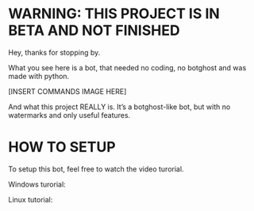 # WARNING: THIS PROJECT IS IN BETA AND NOT FINISHED

Hey, thanks for stopping by.

What you see here is a bot, that needed no coding, no botghost and was made with python.

[INSERT COMMANDS IMAGE HERE]

And what this project REALLY is. It’s a botghost-like bot, but with no watermarks and only useful features.

# HOW TO SETUP

To setup this bot, feel free to watch the video turorial.

Windows turorial:

Linux tutorial: